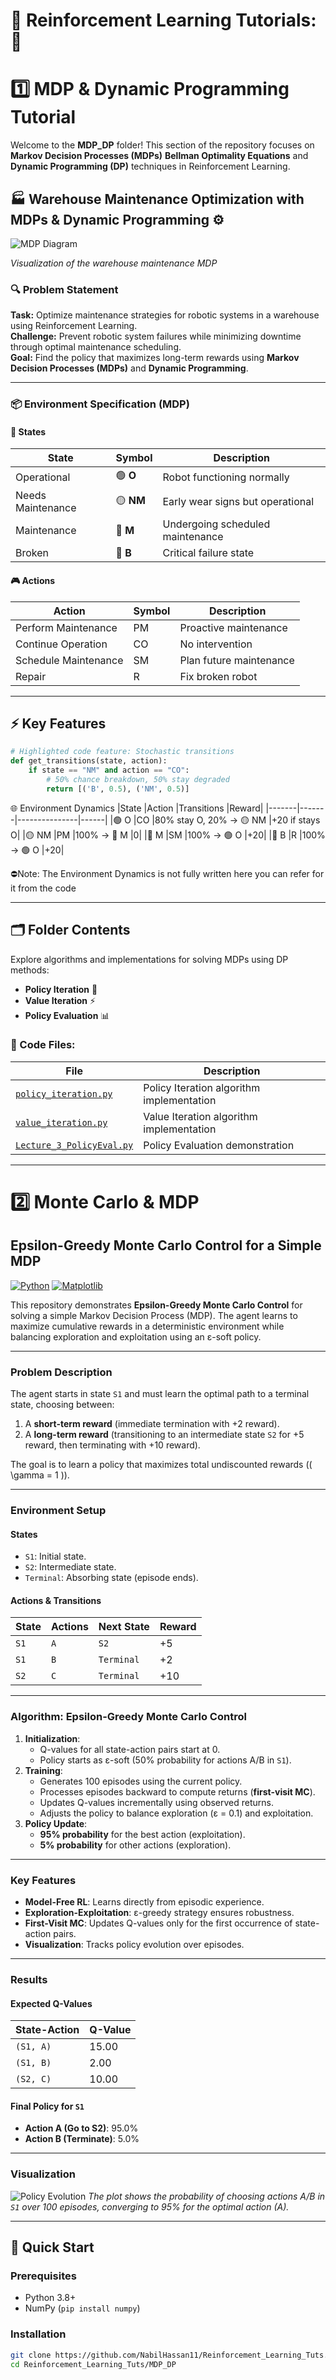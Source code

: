 # 🤖 Reinforcement Learning Tutorials:🧠

# 1️⃣ MDP & Dynamic Programming Tutorial

Welcome to the **MDP_DP** folder! This section of the repository focuses on **Markov Decision Processes (MDPs)** **Bellman Optimality Equations** and **Dynamic Programming (DP)** techniques in Reinforcement Learning.

## 🏭 Warehouse Maintenance Optimization with MDPs & Dynamic Programming ⚙️

![MDP Diagram](./MDP_DP/assets/MDP_diagram.png)

*Visualization of the warehouse maintenance MDP*

### 🔍 Problem Statement
**Task:** Optimize maintenance strategies for robotic systems in a warehouse using Reinforcement Learning.  
**Challenge:** Prevent robotic system failures while minimizing downtime through optimal maintenance scheduling.  
**Goal:** Find the policy that maximizes long-term rewards using **Markov Decision Processes (MDPs)** and **Dynamic Programming**.

---

### 📦 Environment Specification (MDP)

#### 🧩 States
| State | Symbol | Description | 
|-------|--------|-------------|
| Operational | 🟢 **O** | Robot functioning normally |
| Needs Maintenance | 🟡 **NM** | Early wear signs but operational |
| Maintenance | 🔵 **M** | Undergoing scheduled maintenance | 
| Broken | 🔴 **B** | Critical failure state |

#### 🎮 Actions
| Action | Symbol | Description |
|--------|--------|-------------|
| Perform Maintenance | PM | Proactive maintenance |
| Continue Operation | CO | No intervention |
| Schedule Maintenance | SM | Plan future maintenance |
| Repair | R | Fix broken robot |

---

## ⚡ Key Features
```python
# Highlighted code feature: Stochastic transitions
def get_transitions(state, action):
    if state == "NM" and action == "CO":
        # 50% chance breakdown, 50% stay degraded
        return [('B', 0.5), ('NM', 0.5)]
```

🌐 Environment Dynamics
|State	|Action	|Transitions	|Reward|
|-------|-------|---------------|------|
|🟢 O	|CO	|80% stay O, 20% → 🟡 NM	|+20 if stays O|
|🟡 NM	|PM	|100% → 🔵 M	|0|
|🔵 M	|SM	|100% → 🟢 O	|+20|
|🔴 B	|R	|100% → 🟢 O	|+20|

⛔Note: The Environment Dynamics is not fully written here you can refer for it from the code 

---

## 🗂️ Folder Contents
Explore algorithms and implementations for solving MDPs using DP methods:
- **Policy Iteration** 🔄
- **Value Iteration** ⚡
- **Policy Evaluation** 📊

### 📜 Code Files:
| File | Description |
|------|-------------|
| [`policy_iteration.py`](./MDP_DP/policy_iteration.py) | Policy Iteration algorithm implementation |
| [`value_iteration.py`](./MDP_DP/value_iteration.py) | Value Iteration algorithm implementation |
| [`Lecture_3_PolicyEval.py`](./MDP_DP/Lecture_3_PolicyEval.py) | Policy Evaluation demonstration | 

---

# 2️⃣ Monte Carlo & MDP
## Epsilon-Greedy Monte Carlo Control for a Simple MDP

[![Python](https://img.shields.io/badge/Python-3.8%2B-blue)](https://www.python.org/)
[![Matplotlib](https://img.shields.io/badge/Matplotlib-3.5%2B-orange)](https://matplotlib.org/)

This repository demonstrates **Epsilon-Greedy Monte Carlo Control** for solving a simple Markov Decision Process (MDP). The agent learns to maximize cumulative rewards in a deterministic environment while balancing exploration and exploitation using an ε-soft policy.

---

### Problem Description
The agent starts in state `S1` and must learn the optimal path to a terminal state, choosing between:
1. A **short-term reward** (immediate termination with +2 reward).
2. A **long-term reward** (transitioning to an intermediate state `S2` for +5 reward, then terminating with +10 reward).

The goal is to learn a policy that maximizes total undiscounted rewards (\( \gamma = 1 \)).

---

### Environment Setup
#### States
- `S1`: Initial state.
- `S2`: Intermediate state.
- `Terminal`: Absorbing state (episode ends).

#### Actions & Transitions
| State     | Actions | Next State | Reward |
|-----------|---------|------------|--------|
| `S1`      | `A`     | `S2`       | +5     |
| `S1`      | `B`     | `Terminal` | +2     |
| `S2`      | `C`     | `Terminal` | +10    |

---

### Algorithm: Epsilon-Greedy Monte Carlo Control
1. **Initialization**:
   - Q-values for all state-action pairs start at 0.
   - Policy starts as ε-soft (50% probability for actions A/B in `S1`).
2. **Training**:
   - Generates 100 episodes using the current policy.
   - Processes episodes backward to compute returns (**first-visit MC**).
   - Updates Q-values incrementally using observed returns.
   - Adjusts the policy to balance exploration (ε = 0.1) and exploitation.
3. **Policy Update**:
   - **95% probability** for the best action (exploitation).
   - **5% probability** for other actions (exploration).

---

### Key Features
- **Model-Free RL**: Learns directly from episodic experience.
- **Exploration-Exploitation**: ε-greedy strategy ensures robustness.
- **First-Visit MC**: Updates Q-values only for the first occurrence of state-action pairs.
- **Visualization**: Tracks policy evolution over episodes.

---

### Results
#### Expected Q-Values
| State-Action | Q-Value |
|--------------|---------|
| `(S1, A)`    | 15.00   |
| `(S1, B)`    | 2.00    |
| `(S2, C)`    | 10.00   |

#### Final Policy for `S1`
- **Action A (Go to S2)**: 95.0%
- **Action B (Terminate)**: 5.0%

---

### Visualization
![Policy Evolution](./Monte_Carlo/assets/Figure_1.png) 
*The plot shows the probability of choosing actions A/B in `S1` over 100 episodes, converging to 95% for the optimal action (A).*

---

## 🚀 Quick Start
### Prerequisites
- Python 3.8+
- NumPy (`pip install numpy`)

### Installation
```bash
git clone https://github.com/NabilHassan11/Reinforcement_Learning_Tuts.git
cd Reinforcement_Learning_Tuts/MDP_DP
